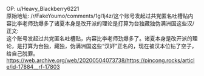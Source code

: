 
OP: u/Heavy_Blackberry6221  
原始地址: /r/FakeYoumo/comments/1gl1j4z/这个账号发起过共党匿名吐槽贴内容比李老师劲爆多了诸夏本身是改开派的理论是打算为台独藏独伪满洲国这些汉/  
正文:  
这个账号发起过共党匿名吐槽贴，内容比李老师劲爆多了。诸夏本身是改开派的理论，是打算为台独，藏独，伪满洲国这些“汉奸”正名的，现在被汉本位钻了空子，给自己脱罪。  
https://web.archive.org/web/20200504073738/https://pincong.rocks/article/id-17884__rf-17803
